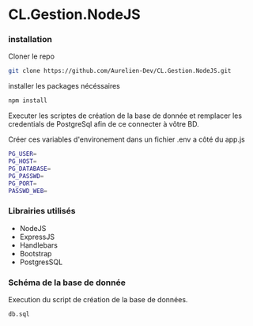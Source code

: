 # CL.Gestion.NodeJS

### installation

Cloner le repo
```bash
git clone https://github.com/Aurelien-Dev/CL.Gestion.NodeJS.git
```

installer les packages nécéssaires

```bash
npm install
```
Executer les scriptes de création de la base de donnée et remplacer les credentials de PostgreSql afin de ce connecter à vôtre BD.

Créer ces variables d'environement dans un fichier .env a côté du app.js

```bash
PG_USER=
PG_HOST=
PG_DATABASE=
PG_PASSWD=
PG_PORT=
PASSWD_WEB=
```

### Librairies utilisés

- NodeJS
- ExpressJS
- Handlebars
- Bootstrap
- PostgresSQL

### Schéma de la base de donnée

Execution du script de création de la base de données.

```bash
db.sql
```
